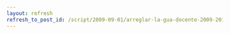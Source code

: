 ```yaml
---
layout: refresh
refresh_to_post_id: /script/2009-09-01/arreglar-la-gua-docente-2009-2010.html
---
```

